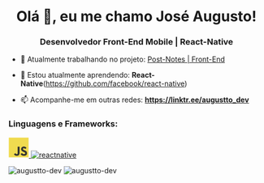 <h1 align="center">Olá 👋, eu me chamo José Augusto!</h1>
<h3 align="center">Desenvolvedor Front-End Mobile | React-Native</h3>

- 🔭 Atualmente trabalhando no projeto: [Post-Notes | Front-End](https://github.com/augustto-dev/Post-Notes-Front-End)

- 🌱 Estou atualmente aprendendo: **React-Native**(https://github.com/facebook/react-native)

- 📫 Acompanhe-me em outras redes: **https://linktr.ee/augustto_dev**

<h3 align="left">Linguagens e Frameworks:</h3>
<p align="left"> <a href="https://developer.mozilla.org/en-US/docs/Web/JavaScript" target="_blank" rel="noreferrer"> <img src="https://raw.githubusercontent.com/devicons/devicon/master/icons/javascript/javascript-original.svg" alt="javascript" width="40" height="40"/> </a> <a href="https://reactnative.dev/" target="_blank" rel="noreferrer"> <img src="https://reactnative.dev/img/header_logo.svg" alt="reactnative" width="40" height="40"/> </a> </p>

<p><img align="left" src="https://github-readme-stats.vercel.app/api/top-langs?username=augustto-dev&show_icons=true&locale=en&layout=compact" alt="augustto-dev" /></p>

<p>&nbsp;<img width="50%" height="160em" src="https://github-readme-stats.vercel.app/api?username=augustto-dev&show_icons=true&locale=en" alt="augustto-dev" /></p>
